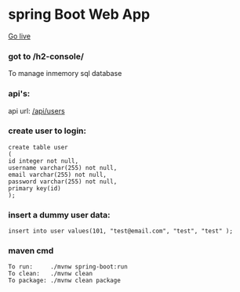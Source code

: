 # spring Boot Web App 
<a href="https://springmvc-app-ranjit.herokuapp.com/">Go live</a>

### got to /h2-console/

To manage  inmemory sql database

### api's:
api url: <a href="https://springmvc-app-ranjit.herokuapp.com/api/users">/api/users</a>

### create user to login:

	create table user
	(
	id integer not null,
	username varchar(255) not null,
	email varchar(255) not null,
	password varchar(255) not null,
	primary key(id)
	);

###	insert a dummy user data:

	insert into user values(101, "test@email.com", "test", "test" );

###	maven cmd
	To run:     ./mvnw spring-boot:run
	To clean:   ./mvnw clean
	To package: ./mvnw clean package

